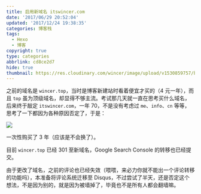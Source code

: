 ```yaml
---
title: 启用新域名 itswincer.com
date: '2017/06/29 20:52:04'
updated: '2017/12/24 19:38:35'
categories: 博客栈
tags:
  - Hexo
  - 博客
copyright: true
type: categories
abbrlink: cd8ce2d7
hide: true
thumbnail: https://res.cloudinary.com/wincer/image/upload/v1530859757/blog/new_domain/cover.png
---
```


之前的域名是 `wincer.top`，当时是博客新建站时看着便宜才买的（4 元一年），而且 `top` 虽为顶级域名，却显得不够主流。考试那几天就一直在思考买什么域名，后来终于敲定 `itswincer.com`，一年 70，不是没有考虑过 `me`、`info`、`cn` 等等，思考了一下都因为各种原因否定了，于是：

![](https://res.cloudinary.com/wincer/image/upload/v1530862358/blog/new_domain/bills.png)

一次性购买了 3 年（应该是不会换了）。

<!-- more -->

目前 `wincer.top` 已经 301 至新域名，Google Search Console 的转移也已经提交。

由于更改了域名，之前的评论也已经失效（喂喂，来必力你就不能出一个评论转移的功能吗），本准备将评论系统迁移至 Disqus，不过尝试了半天，还是否定这个想法，不是因为别的，就是因为被墙掉了，毕竟也不是所有人都会翻墙嘛。

